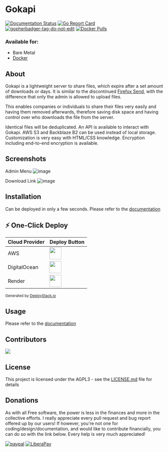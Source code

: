 # Gokapi
[![Documentation Status](https://readthedocs.org/projects/gokapi/badge/?version=latest)](https://gokapi.readthedocs.io/en/stable/?badge=stable)
[![Go Report Card](https://goreportcard.com/badge/github.com/forceu/gokapi)](https://goreportcard.com/report/github.com/forceu/gokapi)
<a href='https://github.com/jpoles1/gopherbadger' target='_blank'>![gopherbadger-tag-do-not-edit](https://img.shields.io/badge/Go%20Coverage-83%25-brightgreen.svg?longCache=true&style=flat)</a>
[![Docker Pulls](https://img.shields.io/docker/pulls/f0rc3/gokapi.svg)](https://hub.docker.com/r/f0rc3/gokapi/)


### Available for:

- Bare Metal
- [Docker](https://hub.docker.com/r/f0rc3/gokapi)

## About

Gokapi is a lightweight server to share files, which expire after a set amount of downloads or days. It is similar to the discontinued [Firefox Send](https://github.com/mozilla/send), with the difference that only the admin is allowed to upload files. 

This enables companies or individuals to share their files very easily and having them removed afterwards, therefore saving disk space and having control over who downloads the file from the server.

Identical files will be deduplicated. An API is available to interact with Gokapi. AWS S3 and Backblaze B2 can be used instead of local storage. Customization is very easy with HTML/CSS knowledge. Encryption including end-to-end encryption is available.


## Screenshots
Admin Menu ![image](https://github.com/Forceu/Gokapi/assets/1593467/faf1f45a-de86-4698-ace1-7b64673ab67a)



Download Link ![image](https://github.com/Forceu/Gokapi/assets/1593467/d26d0642-4f85-47f9-ae69-50c3b8bc7717)







## Installation

Can be deployed in only a few seconds. Please refer to the [documentation](https://gokapi.readthedocs.io/en/latest/setup.html)

## ⚡ One-Click Deploy

| Cloud Provider | Deploy Button |
|----------------|---------------|
| AWS | <a href="https://deploystack.io/deploy/forceu-gokapi?provider=aws&language=cfn"><img src="https://raw.githubusercontent.com/deploystackio/deploy-templates/refs/heads/main/.assets/img/aws.svg" height="38"></a> |
| DigitalOcean | <a href="https://deploystack.io/deploy/forceu-gokapi?provider=do&language=dop"><img src="https://raw.githubusercontent.com/deploystackio/deploy-templates/refs/heads/main/.assets/img/do.svg" height="38"></a> |
| Render | <a href="https://deploystack.io/deploy/forceu-gokapi?provider=rnd&language=rnd"><img src="https://raw.githubusercontent.com/deploystackio/deploy-templates/refs/heads/main/.assets/img/rnd.svg" height="38"></a> |

<sub>Generated by <a href="https://deploystack.io/c/forceu-gokapi" target="_blank">DeployStack.io</a></sub>

## Usage

Please refer to the [documentation](https://gokapi.readthedocs.io/en/latest/usage.html)

## Contributors
<a href="https://github.com/forceu/gokapi/graphs/contributors">
  <img src="https://contributors-img.web.app/image?repo=forceu/gokapi" />
</a>

## License

This project is licensed under the AGPL3 - see the [LICENSE.md](LICENSE.md) file for details


## Donations

As with all Free software, the power is less in the finances and more in the collective efforts. I really appreciate every pull request and bug report offered up by our users! If however, you're not one for coding/design/documentation, and would like to contribute financially, you can do so with the link below. Every help is very much appreciated!

[![paypal](https://img.shields.io/badge/Donate-PayPal-green.svg)](https://www.paypal.com/cgi-bin/webscr?cmd=_donations&business=donate@bulling.mobi&lc=US&item_name=BarcodeBuddy&no_note=0&cn=&currency_code=EUR&bn=PP-DonationsBF:btn_donateCC_LG.gif:NonHosted) [![LiberaPay](https://img.shields.io/badge/Donate-LiberaPay-green.svg)](https://liberapay.com/MBulling/donate)



